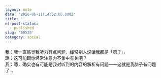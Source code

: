 ```yaml
---
layout: note
date: '2020-06-11T14:02:00.000Z'
title: ''
mf-post-status:
  - published
slug: '50520'
category: social
---
```

我：我一直感觉我听力有点问题，经常别人说话我都是「嗯？」。   
璐：这可能跟你经常注意力不集中有关吧？   
我：嗯，确实也有可能是我对听到的内容的解析有问题——这就是我脑子有问题了…
